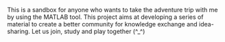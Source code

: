 This is a sandbox for anyone who wants to take the adventure trip with me by using the MATLAB tool. 
This project aims at developing a series of material to create a better community for knowledge exchange and idea-sharing. 
Let us join, study and play together (^_^)

